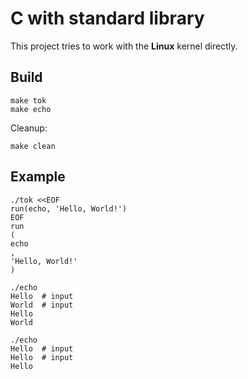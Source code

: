 # C with standard library

This project tries to work with the **Linux**
kernel directly.

## Build

```
make tok
make echo
```

Cleanup:
```
make clean
```

## Example

```
./tok <<EOF
run(echo, 'Hello, World!')
EOF
run
(
echo
,
'Hello, World!'
)
```

```
./echo
Hello  # input
World  # input
Hello
World
```

```
./echo
Hello  # input
Hello  # input
Hello
```
